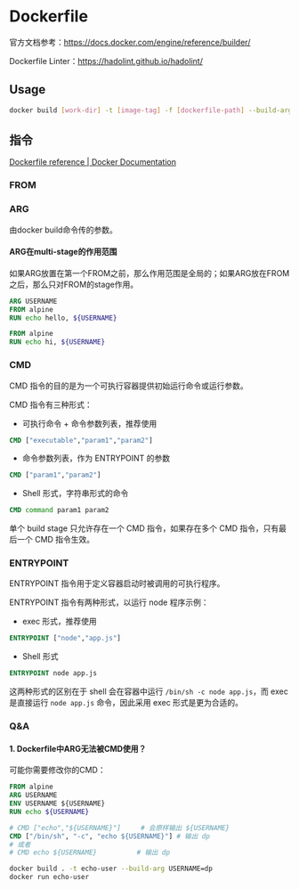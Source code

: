 # Dockerfile

官方文档参考：https://docs.docker.com/engine/reference/builder/

Dockerfile Linter：https://hadolint.github.io/hadolint/

## Usage

```bash
docker build [work-dir] -t [image-tag] -f [dockerfile-path] --build-arg [arg-key]=[arg-value]
```

## 指令

[Dockerfile reference | Docker Documentation](https://docs.docker.com/engine/reference/builder/#from)

### FROM

### ARG

由docker build命令传的参数。

#### ARG在multi-stage的作用范围

如果ARG放置在第一个FROM之前，那么作用范围是全局的；如果ARG放在FROM之后，那么只对FROM的stage作用。

```dockerfile
ARG USERNAME
FROM alpine
RUN echo hello, ${USERNAME}

FROM alpine
RUN echo hi, ${USERNAME}
```

### CMD

CMD 指令的目的是为一个可执行容器提供初始运行命令或运行参数。

CMD 指令有三种形式：

- 可执行命令 + 命令参数列表，推荐使用

```dockerfile
CMD ["executable","param1","param2"]
```

- 命令参数列表，作为 ENTRYPOINT 的参数

```dockerfile
CMD ["param1","param2"]
```

- Shell 形式，字符串形式的命令

```dockerfile
CMD command param1 param2
```

单个 build stage 只允许存在一个 CMD 指令，如果存在多个 CMD 指令，只有最后一个 CMD 指令生效。

### ENTRYPOINT

ENTRYPOINT 指令用于定义容器启动时被调用的可执行程序。

ENTRYPOINT 指令有两种形式，以运行 node 程序示例：

- exec 形式，推荐使用

```dockerfile
ENTRYPOINT ["node","app.js"]
```

- Shell 形式

```dockerfile
ENTRYPOINT node app.js
```

这两种形式的区别在于 shell 会在容器中运行 `/bin/sh -c node app.js`，而 exec 是直接运行 `node app.js` 命令，因此采用 exec 形式是更为合适的。

### Q&A

#### 1. Dockerfile中ARG无法被CMD使用？

可能你需要修改你的CMD：

```dockerfile
FROM alpine
ARG USERNAME
ENV USERNAME ${USERNAME}
RUN echo ${USERNAME}

# CMD ["echo","${USERNAME}"]  	 # 会原样输出 ${USERNAME}
CMD ["/bin/sh", "-c", "echo ${USERNAME}"] # 输出 dp
# 或者
# CMD echo ${USERNAME}			# 输出 dp
```

```bash
docker build . -t echo-user --build-arg USERNAME=dp
docker run echo-user
```

